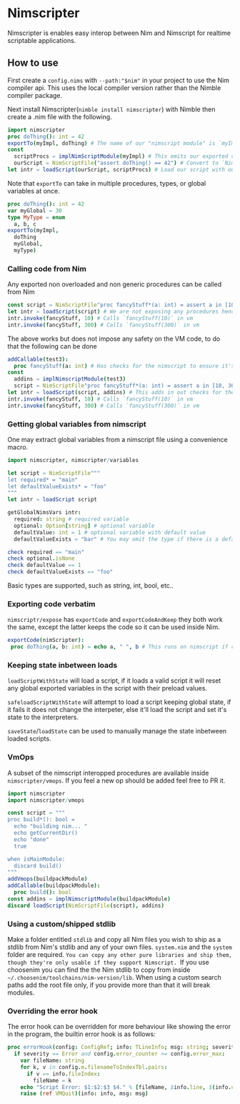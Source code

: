 # Nimscripter
Nimscripter is enables easy interop between Nim and Nimscript for realtime scriptable applications.

## How to use
First create a `config.nims` with `--path:"$nim"` in your project to use the Nim compiler api. This uses the local compiler version rather than the Nimble compiler package. 

Next install Nimscripter(`nimble install nimscripter`) with Nimble then create a .nim file with the following.

```nim
import nimscripter
proc doThing(): int = 42
exportTo(myImpl, doThing) # The name of our "nimscript module" is `myImpl`
const 
  scriptProcs = implNimScriptModule(myImpl) # This emits our exported code
  ourScript = NimScriptFile("assert doThing() == 42") # Convert to `NimScriptFile` for loading from strings
let intr = loadScript(ourScript, scriptProcs) # Load our script with our code and using our system `stdlib`(not portable)
```

Note that `exportTo` can take in multiple procedures, types, or global variables at once.

```nim
proc doThing(): int = 42
var myGlobal = 30
type MyType = enum
  a, b, c
exportTo(myImpl,
  doThing
  myGlobal,
  myType)
```

### Calling code from Nim
Any exported non overloaded and non generic procedures can be called from Nim
```nim
const script = NimScriptFile"proc fancyStuff*(a: int) = assert a in [10, 300]" # Notice `fancyStuff` is exported
let intr = loadScript(script) # We are not exposing any procedures hence single parameter
intr.invoke(fancyStuff, 10) # Calls `fancyStuff(10)` in vm
intr.invoke(fancyStuff, 300) # Calls `fancyStuff(300)` in vm
```

The above works but does not impose any safety on the VM code, to do that the following can be done
```nim
addCallable(test3):
  proc fancyStuff(a: int) # Has checks for the nimscript to ensure it's definition doesnt change to something unexpected.
const
  addins = implNimscriptModule(test3)
  script = NimScriptFile"proc fancyStuff*(a: int) = assert a in [10, 300]" # Notice `fancyStuff` is exported
let intr = loadScript(script, addins) # This adds in out checks for the proc
intr.invoke(fancyStuff, 10) # Calls `fancyStuff(10)` in vm
intr.invoke(fancyStuff, 300) # Calls `fancyStuff(300)` in vm
```

### Getting global variables from nimscript

One may extract global variables from a nimscript file using a convenience macro.

```nim
import nimscripter, nimscripter/variables

let script = NimScriptFile"""
let required* = "main"
let defaultValueExists* = "foo"
"""
let intr = loadScript script

getGlobalNimsVars intr:
  required: string # required variable
  optional: Option[string] # optional variable
  defaultValue: int = 1 # optional variable with default value
  defaultValueExists = "bar" # You may omit the type if there is a default value

check required == "main"
check optional.isNone
check defaultValue == 1
check defaultValueExists == "foo"

```
Basic types are supported, such as string, int, bool, etc..


### Exporting code verbatim
`nimscriptr/expose` has `exportCode` and `exportCodeAndKeep` they both work the same, except the latter keeps the code so it can be used inside Nim.
```nim
exportCode(nimScripter):
 proc doThing(a, b: int) = echo a, " ", b # This runs on nimscript if called there
```

### Keeping state inbetween loads

`loadScriptWithState` will load a script, if it loads a valid script it will reset any global exported variables in the script with their preload values.

`safeloadScriptWithState` will attempt to load a script keeping global state, if it fails it does not change the interpeter, else it'll load the script and set it's state to the interpreters.

`saveState`/`loadState` can be used to manually manage the state inbetween loaded scripts.

### VmOps

A subset of the nimscript interopped procedures are available inside `nimscripter/vmops`.
If you feel a new op should be added feel free to PR it.
```nim
import nimscripter
import nimscripter/vmops

const script = """
proc build*(): bool =
  echo "building nim... "
  echo getCurrentDir()
  echo "done"
  true

when isMainModule:
  discard build()
"""
addVmops(buildpackModule)
addCallable(buildpackModule):
  proc build(): bool
const addins = implNimscriptModule(buildpackModule)
discard loadScript(NimScriptFile(script), addins)
```

### Using a custom/shipped stdlib

Make a folder entitled `stdlib` and copy all Nim files you wish to ship as a stdlib from Nim's stdlib and any of your own files.
`system.nim` and the `system` folder are required.
`You can copy any other pure libraries and ship them, though they're only usable if they support Nimscript.
`If you use choosenim you can find the the Nim stdlib to copy from inside `~/.choosenim/toolchains/nim-version/lib`.
When using a custom search paths add the root file only, if you provide more than that it will break modules.

### Overriding the error hook

The error hook can be overridden for more behaviour like showing the error in the program,
the builtin error hook is as follows:
```nim
proc errorHook(config: ConfigRef; info: TLineInfo; msg: string; severity: Severity) {.gcsafe.} =
  if severity == Error and config.error_counter >= config.error_max:
    var fileName: string
    for k, v in config.m.filenameToIndexTbl.pairs:
      if v == info.fileIndex:
        fileName = k
    echo "Script Error: $1:$2:$3 $4." % [fileName, $info.line, $(info.col + 1), msg]
    raise (ref VMQuit)(info: info, msg: msg)
```
